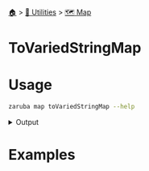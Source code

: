 <!--startTocHeader-->
[🏠](../../README.md) > [🔧 Utilities](../README.md) > [🗺️ Map](README.md)
# ToVariedStringMap
<!--endTocHeader-->

# Usage

<!--startCode-->
```bash
zaruba map toVariedStringMap --help
```
 
<details>
<summary>Output</summary>
 
```````
Transform a jsonMap into a jsonStringMap, every keys and values are transformed into multiple variations

Usage:
  zaruba map toVariedStringMap <jsonMap> [keys...] [flags]

Examples:

zaruba map toVariedStringMap '{"server": "localhost", "port": 3306}'
{"\"port\"":"\"3306\"","\"server\"":"\"localhost\"","'port'":"'3306'","'server'":"'localhost'","PORT":"3306","Port":"3306","SERVER":"LOCALHOST","Server":"Localhost","port":"3306","server":"localhost"}


Flags:
  -h, --help   help for toVariedStringMap
```````
</details>
<!--endCode-->

# Examples



<!--startTocSubtopic-->
<!--endTocSubtopic-->